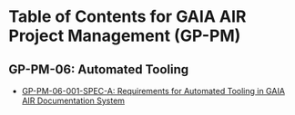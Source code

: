 # Table of Contents for GAIA AIR Project Management (GP-PM)

## GP-PM-06: Automated Tooling

- [GP-PM-06-001-SPEC-A: Requirements for Automated Tooling in GAIA AIR Documentation System](GP-PM-06/GP-PM-06-001-SPEC-A.md)
